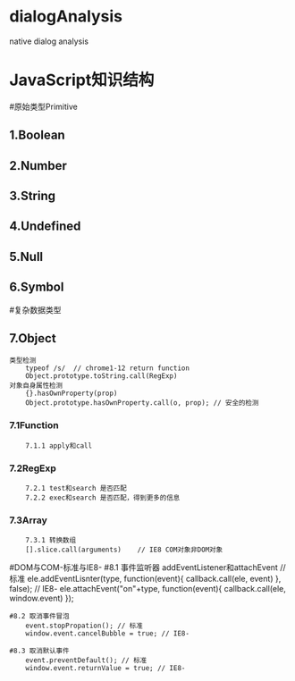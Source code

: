 # dialogAnalysis
native dialog analysis

# JavaScript知识结构

#原始类型Primitive
## 1.Boolean 

## 2.Number

## 3.String

## 4.Undefined

## 5.Null

## 6.Symbol

#复杂数据类型
## 7.Object
    类型检测
    	typeof /s/  // chrome1-12 return function
    	Object.prototype.toString.call(RegExp)
	对象自身属性检测
		{}.hasOwnProperty(prop)
		Object.prototype.hasOwnProperty.call(o, prop); // 安全的检测
		
### 7.1Function
        7.1.1 apply和call	

### 7.2RegExp
        7.2.1 test和search 是否匹配
        7.2.2 exec和search 是否匹配，得到更多的信息

### 7.3Array
	    7.3.1 转换数组
	    [].slice.call(arguments)	// IE8 COM对象非DOM对象 
		
#DOM与COM-标准与IE8-
	#8.1 事件监听器 addEventListener和attachEvent
		// 标准
		ele.addEventLisnter(type, function(event){
			callback.call(ele, event)
		}, false);
		// IE8-
		ele.attachEvent("on"+type, function(event){
			callback.call(ele, window.event)
		});
	
	#8.2 取消事件冒泡
		event.stopPropation(); // 标准
		window.event.cancelBubble = true; // IE8-
		
	#8.3 取消默认事件
		event.preventDefault(); // 标准
		window.event.returnValue = true; // IE8-
		
